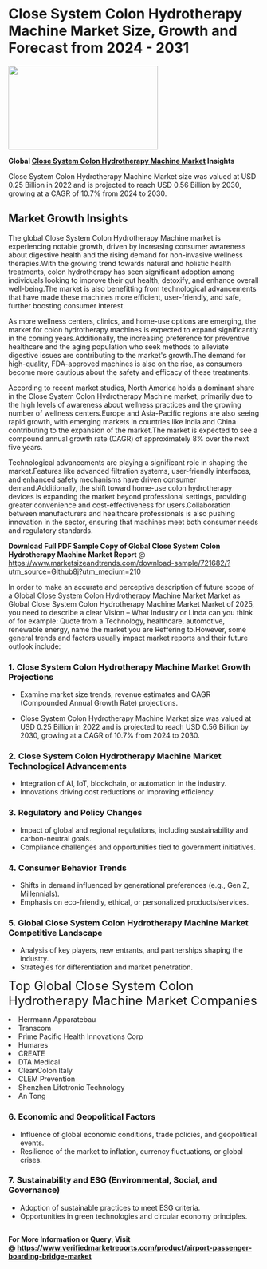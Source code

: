 <H1>Close System Colon Hydrotherapy Machine Market Size, Growth and Forecast from 2024 - 2031</H1><img class="aligncenter size-medium wp-image-584254" src="https://thirdeyenews.in/wp-content/uploads/2024/09/Global-Market-Research-300x168.jpeg" alt="" width="300" height="168" /><p><strong>Global&nbsp;<a href="https://www.marketsizeandtrends.com/download-sample/721682/?utm_source=Github8j?utm_medium=210">Close System Colon Hydrotherapy Machine Market</a> Insights</strong></p><p>Close System Colon Hydrotherapy Machine Market size was valued at USD 0.25 Billion in 2022 and is projected to reach USD 0.56 Billion by 2030, growing at a CAGR of 10.7% from 2024 to 2030.</p><p><h2>Market Growth Insights</h2> <p>The global Close System Colon Hydrotherapy Machine market is experiencing notable growth, driven by increasing consumer awareness about digestive health and the rising demand for non-invasive wellness therapies.With the growing trend towards natural and holistic health treatments, colon hydrotherapy has seen significant adoption among individuals looking to improve their gut health, detoxify, and enhance overall well-being.The market is also benefitting from technological advancements that have made these machines more efficient, user-friendly, and safe, further boosting consumer interest.</p> <p>As more wellness centers, clinics, and home-use options are emerging, the market for colon hydrotherapy machines is expected to expand significantly in the coming years.Additionally, the increasing preference for preventive healthcare and the aging population who seek methods to alleviate digestive issues are contributing to the market's growth.The demand for high-quality, FDA-approved machines is also on the rise, as consumers become more cautious about the safety and efficacy of these treatments.</p> <p>According to recent market studies, North America holds a dominant share in the Close System Colon Hydrotherapy Machine market, primarily due to the high levels of awareness about wellness practices and the growing number of wellness centers.Europe and Asia-Pacific regions are also seeing rapid growth, with emerging markets in countries like India and China contributing to the expansion of the market.The market is expected to see a compound annual growth rate (CAGR) of approximately 8% over the next five years.</p> <p>Technological advancements are playing a significant role in shaping the market.Features like advanced filtration systems, user-friendly interfaces, and enhanced safety mechanisms have driven consumer demand.Additionally, the shift toward home-use colon hydrotherapy devices is expanding the market beyond professional settings, providing greater convenience and cost-effectiveness for users.Collaboration between manufacturers and healthcare professionals is also pushing innovation in the sector, ensuring that machines meet both consumer needs and regulatory standards.</p> <p><span class=""><strong>Download Full PDF Sample Copy of Global Close System Colon Hydrotherapy Machine Market Report</strong> @ <a href="https://www.marketsizeandtrends.com/download-sample/721682/?utm_source=Github8j?utm_medium=210" target="_blank">https://www.marketsizeandtrends.com/download-sample/721682/?utm_source=Github8j?utm_medium=210</a></span></p><p>In order to make an accurate and perceptive description of future scope of a Global&nbsp;Close System Colon Hydrotherapy Machine Market Market as Global&nbsp;Close System Colon Hydrotherapy Machine Market Market of 2025, you need to describe a clear Vision &ndash; What Industry or Linda can you think of for example: Quote from a Technology, healthcare, automotive, renewable energy, name the market you are Reffering to.However, some general trends and factors usually impact market reports and their future outlook include:</p><h3>1.&nbsp;<strong>Close System Colon Hydrotherapy Machine Market Growth Projections</strong></h3><ul><li>Examine market size trends, revenue estimates and CAGR (Compounded Annual Growth Rate) projections.</li><li><p>Close System Colon Hydrotherapy Machine Market size was valued at USD 0.25 Billion in 2022 and is projected to reach USD 0.56 Billion by 2030, growing at a CAGR of 10.7% from 2024 to 2030.</p></li></ul><h3>2.&nbsp;<strong>Close System Colon Hydrotherapy Machine Market Technological Advancements</strong></h3><ul><li>Integration of AI, IoT, blockchain, or automation in the industry.</li><li>Innovations driving cost reductions or improving efficiency.</li></ul><h3>3.&nbsp;<strong>Regulatory and Policy Changes</strong></h3><ul><li>Impact of global and regional regulations, including sustainability and carbon-neutral goals.</li><li>Compliance challenges and opportunities tied to government initiatives.</li></ul><h3>4.&nbsp;<strong>Consumer Behavior Trends</strong></h3><ul><li>Shifts in demand influenced by generational preferences (e.g., Gen Z, Millennials).</li><li>Emphasis on eco-friendly, ethical, or personalized products/services.</li></ul><h3>5.&nbsp;<strong>Global Close System Colon Hydrotherapy Machine Market Competitive Landscape</strong></h3><ul><li>Analysis of key players, new entrants, and partnerships shaping the industry.</li><li>Strategies for differentiation and market penetration.</li></ul><p data-pm-slice="1 1 []"><span style="color: inherit; font-family: inherit; font-size: 25px;">Top Global Close System Colon Hydrotherapy Machine Market Companies</span></p><div class="" data-test-id=""><p><li>Herrmann Apparatebau</li><li> Transcom</li><li> Prime Pacific Health Innovations Corp</li><li> Humares</li><li> CREATE</li><li> DTA Medical</li><li> CleanColon Italy</li><li> CLEM Prevention</li><li> Shenzhen Lifotronic Technology</li><li> An Tong</li></p></div><h3>6.&nbsp;<strong>Economic and Geopolitical Factors</strong></h3><ul><li>Influence of global economic conditions, trade policies, and geopolitical events.</li><li>Resilience of the market to inflation, currency fluctuations, or global crises.</li></ul><h3>7.&nbsp;<strong>Sustainability and ESG (Environmental, Social, and Governance)</strong></h3><ul><li>Adoption of sustainable practices to meet ESG criteria.</li><li>Opportunities in green technologies and circular economy principles.</li></ul><h2><strong style="font-size: 14px;">For More Information or Query, Visit @&nbsp;</strong><a style="background-color: #ffffff; font-size: 14px;" href="https://www.marketsizeandtrends.com/report/close-system-colon-hydrotherapy-machine-market/" target="_blank">https://www.verifiedmarketreports.com/product/airport-passenger-boarding-bridge-market</a></h2>
